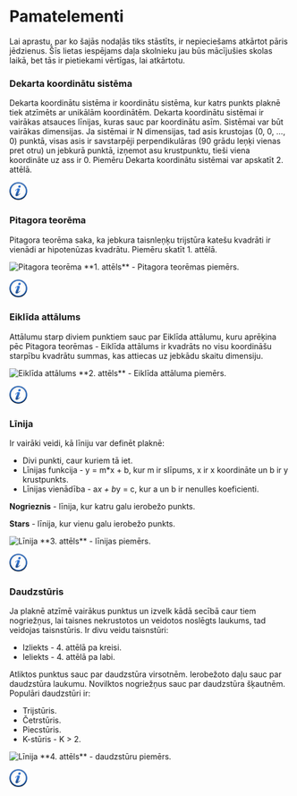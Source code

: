 # Pamatelementi

Lai aprastu, par ko šajās nodaļās tiks stāstīts, ir nepieciešams atkārtot pāris jēdzienus. Šīs lietas iespējams daļa skolnieku jau būs mācījušies skolas laikā, bet tās ir pietiekami vērtīgas, lai atkārtotu.

### Dekarta koordinātu sistēma

Dekarta koordinātu sistēma ir koordinātu sistēma, kur katrs punkts plaknē tiek atzīmēts ar unikālām koordinātēm. Dekarta koordinātu sistēmai ir vairākas atsauces līnijas, kuras sauc par koordinātu asīm. Sistēmai var būt vairākas dimensijas. Ja sistēmai ir N dimensijas, tad asis krustojas (0, 0, ..., 0) punktā, visas asis ir savstarpēji perpendikulāras (90 grādu leņķi vienas pret otru) un jebkurā punktā, izņemot asu krustpunktu, tieši viena koordināte uz ass ir 0. Piemēru Dekarta koordinātu sistēmai var apskatīt 2. attēlā.

<a href="http://en.wikipedia.org/wiki/Cartesian_coordinate_system" target="_blank">![Vairāk informācija](/media/theory/information.png)</a>

### Pitagora teorēma

Pitagora teorēma saka, ka jebkura taisnleņķu trijstūra katešu kvadrāti ir vienādi ar hipotenūzas kvadrātu. Piemēru skatīt 1. attēlā.


<img alt="Pitagora teorēma" src="/media/theory/pitagor.png"/>
**1. attēls** - Pitagora teorēmas piemērs.


<a href="http://en.wikipedia.org/wiki/Pythagorean_theorem" target="_blank">![Vairāk informācija](/media/theory/information.png)</a>

### Eiklīda attālums

Attālumu starp diviem punktiem sauc par Eiklīda attālumu, kuru aprēķina pēc Pitagora teorēmas - Eiklīda attālums ir kvadrāts no visu koordināšu starpību kvadrātu summas, kas attiecas uz jebkādu skaitu dimensiju.


<img alt="Eiklīda attālums" src="/media/theory/decart_distance.png"/>
**2. attēls** - Eiklīda attāluma piemērs.


<a href="http://en.wikipedia.org/wiki/Euclidean_distance" target="_blank">![Vairāk informācija](/media/theory/information.png)</a>

### Līnija

Ir vairāki veidi, kā līniju var definēt plaknē:

- Divi punkti, caur kuriem tā iet.
- Līnijas funkcija - y = m*x + b, kur m ir slīpums, x ir x koordināte un b ir y krustpunkts.
- Līnijas vienādība - a*x + b*y = c, kur a un b ir nenulles koeficienti.

**Nogrieznis** - līnija, kur katru galu ierobežo punkts.

**Stars** - līnija, kur vienu galu ierobežo punkts.


<img alt="Līnija" src="/media/theory/linija.png"/>
**3. attēls** - līnijas piemērs.


<a href="http://en.wikipedia.org/wiki/Line_(geometry)" target="_blank">![Vairāk informācija](/media/theory/information.png)</a>

### Daudzstūris

Ja plaknē atzīmē vairākus punktus un izvelk kādā secībā caur tiem nogriežņus, lai taisnes nekrustotos un veidotos noslēgts laukums, tad veidojas taisnstūris. Ir divu veidu taisnstūri:

- Izliekts - 4. attēlā pa kreisi.
- Ieliekts - 4. attēlā pa labi.


Atliktos punktus sauc par daudzstūra virsotnēm. Ierobežoto daļu sauc par daudzstūra laukumu. Novilktos nogriežņus sauc par daudzstūra šķautnēm. Populāri daudzstūri ir:

- Trijstūris.
- Četrstūris.
- Piecstūris.
- K-stūris - K > 2.



<img alt="Līnija" src="/media/theory/polygon.png"/>
**4. attēls** - daudzstūru piemērs.


<a href="http://en.wikipedia.org/wiki/Polygon" target="_blank">![Vairāk informācija](/media/theory/information.png)</a>